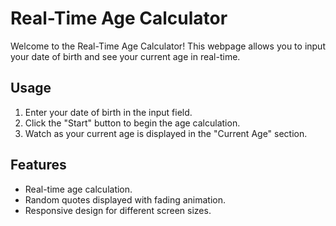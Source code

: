 # Real-Time Age Calculator

Welcome to the Real-Time Age Calculator! This webpage allows you to input your date of birth and see your current age in real-time.

## Usage

1. Enter your date of birth in the input field.
2. Click the "Start" button to begin the age calculation.
3. Watch as your current age is displayed in the "Current Age" section.

## Features

-   Real-time age calculation.
-   Random quotes displayed with fading animation.
-   Responsive design for different screen sizes.
